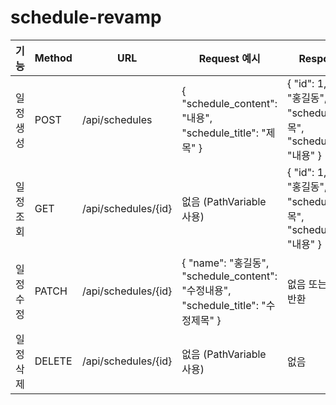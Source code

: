 # schedule-revamp



| 기능       | Method | URL                   | Request 예시                                               | Response 예시                                              | 상태 코드       |
|------------|--------|------------------------|------------------------------------------------------------|-------------------------------------------------------------|----------------|
| 일정 생성  | POST   | /api/schedules         | { "schedule_content": "내용", "schedule_title": "제목" }   | { "id": 1, "name": "홍길동", "scheduleTitle": "제목", "scheduleContent": "내용" } | 201 Created    |
| 일정 조회  | GET    | /api/schedules/{id}    | 없음 (PathVariable 사용)                                   | { "id": 1, "name": "홍길동", "scheduleTitle": "제목", "scheduleContent": "내용" } | 200 OK         |
| 일정 수정  | PATCH  | /api/schedules/{id}    | { "name": "홍길동", "schedule_content": "수정내용", "schedule_title": "수정제목" } | 없음 또는 수정된 객체 반환                                 | 200 OK         |
| 일정 삭제  | DELETE | /api/schedules/{id}    | 없음 (PathVariable 사용)                                   | 없음                                                       | 204 No Content |

